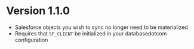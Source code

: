 # Version 1.1.0
* Salesforce objects you wish to sync no longer need to be materialized
* Requires that `SF_CLIENT` be initialized in your databasedotcom configuration
